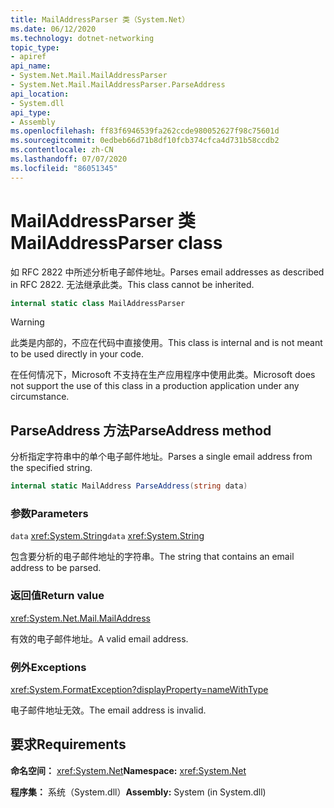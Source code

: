 ```yaml
---
title: MailAddressParser 类（System.Net）
ms.date: 06/12/2020
ms.technology: dotnet-networking
topic_type:
- apiref
api_name:
- System.Net.Mail.MailAddressParser
- System.Net.Mail.MailAddressParser.ParseAddress
api_location:
- System.dll
api_type:
- Assembly
ms.openlocfilehash: ff83f6946539fa262ccde980052627f98c75601d
ms.sourcegitcommit: 0edbeb66d71b8df10fcb374cfca4d731b58ccdb2
ms.contentlocale: zh-CN
ms.lasthandoff: 07/07/2020
ms.locfileid: "86051345"
---
```

# <a name="mailaddressparser-class"></a><span data-ttu-id="2b618-102">MailAddressParser 类</span><span class="sxs-lookup"><span data-stu-id="2b618-102">MailAddressParser class</span></span>

<span data-ttu-id="2b618-103">如 RFC 2822 中所述分析电子邮件地址。</span><span class="sxs-lookup"><span data-stu-id="2b618-103">Parses email addresses as described in RFC 2822.</span></span> <span data-ttu-id="2b618-104">无法继承此类。</span><span class="sxs-lookup"><span data-stu-id="2b618-104">This class cannot be inherited.</span></span>

```csharp
internal static class MailAddressParser
```

> [!WARNING]
> <span data-ttu-id="2b618-105">此类是内部的，不应在代码中直接使用。</span><span class="sxs-lookup"><span data-stu-id="2b618-105">This class is internal and is not meant to be used directly in your code.</span></span>
>
> <span data-ttu-id="2b618-106">在任何情况下，Microsoft 不支持在生产应用程序中使用此类。</span><span class="sxs-lookup"><span data-stu-id="2b618-106">Microsoft does not support the use of this class in a production application under any circumstance.</span></span>

## <a name="parseaddress-method"></a><span data-ttu-id="2b618-107">ParseAddress 方法</span><span class="sxs-lookup"><span data-stu-id="2b618-107">ParseAddress method</span></span>

<span data-ttu-id="2b618-108">分析指定字符串中的单个电子邮件地址。</span><span class="sxs-lookup"><span data-stu-id="2b618-108">Parses a single email address from the specified string.</span></span>

```csharp
internal static MailAddress ParseAddress(string data)
```

### <a name="parameters"></a><span data-ttu-id="2b618-109">参数</span><span class="sxs-lookup"><span data-stu-id="2b618-109">Parameters</span></span>

<span data-ttu-id="2b618-110">`data` <xref:System.String></span><span class="sxs-lookup"><span data-stu-id="2b618-110">`data` <xref:System.String></span></span>

<span data-ttu-id="2b618-111">包含要分析的电子邮件地址的字符串。</span><span class="sxs-lookup"><span data-stu-id="2b618-111">The string that contains an email address to be parsed.</span></span>

### <a name="return-value"></a><span data-ttu-id="2b618-112">返回值</span><span class="sxs-lookup"><span data-stu-id="2b618-112">Return value</span></span>

<xref:System.Net.Mail.MailAddress>

<span data-ttu-id="2b618-113">有效的电子邮件地址。</span><span class="sxs-lookup"><span data-stu-id="2b618-113">A valid email address.</span></span>

### <a name="exceptions"></a><span data-ttu-id="2b618-114">例外</span><span class="sxs-lookup"><span data-stu-id="2b618-114">Exceptions</span></span>

<xref:System.FormatException?displayProperty=nameWithType>

<span data-ttu-id="2b618-115">电子邮件地址无效。</span><span class="sxs-lookup"><span data-stu-id="2b618-115">The email address is invalid.</span></span>

## <a name="requirements"></a><span data-ttu-id="2b618-116">要求</span><span class="sxs-lookup"><span data-stu-id="2b618-116">Requirements</span></span>

<span data-ttu-id="2b618-117">**命名空间：** <xref:System.Net></span><span class="sxs-lookup"><span data-stu-id="2b618-117">**Namespace:** <xref:System.Net></span></span>

<span data-ttu-id="2b618-118">**程序集：** 系统（System.dll）</span><span class="sxs-lookup"><span data-stu-id="2b618-118">**Assembly:** System (in System.dll)</span></span>
